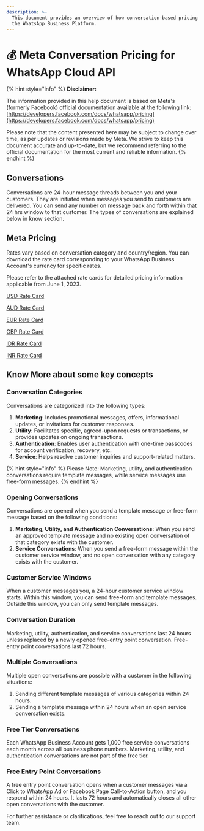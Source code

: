 ```yaml
---
description: >-
  This document provides an overview of how conversation-based pricing works on
  the WhatsApp Business Platform.
---
```


# 💰 Meta Conversation Pricing for WhatsApp Cloud API

{% hint style="info" %}
**Disclaimer:**

The information provided in this help document is based on Meta's (formerly Facebook) official documentation available at the following link: [https://developers.facebook.com/docs/whatsapp/pricing](https://developers.facebook.com/docs/whatsapp/pricing)

Please note that the content presented here may be subject to change over time, as per updates or revisions made by Meta. We strive to keep this document accurate and up-to-date, but we recommend referring to the official documentation for the most current and reliable information.
{% endhint %}

## **Conversations**

Conversations are 24-hour message threads between you and your customers. They are initiated when messages you send to customers are delivered. You can send any number on message back and forth within that 24 hrs window to that customer. The types of conversations are explained below in know section.

## **Meta Pricing**

Rates vary based on conversation category and country/region. You can download the rate card corresponding to your WhatsApp Business Account's currency for specific rates.

Please refer to the attached rate cards for detailed pricing information applicable from June 1, 2023.

[USD Rate Card](https://scontent-bom1-1.xx.fbcdn.net/v/t39.8562-6/343340495\_556945759927254\_5506526186653119432\_n.csv?\_nc\_cat=103\&ccb=1-7&\_nc\_sid=ae5e01&\_nc\_ohc=ZY\_dzpb7ryoAX9Mx\_7\_&\_nc\_ht=scontent-bom1-1.xx\&oh=00\_AfC9QY9nz38nNeaB\_udN4n6iP56v84XU93P8PNCZ2vWyUA\&oe=64C64410)

[AUD Rate Card](https://scontent-bom1-1.xx.fbcdn.net/v/t39.8562-6/343403527\_1399085574161257\_7957938098203512225\_n.csv?\_nc\_cat=106\&ccb=1-7&\_nc\_sid=ae5e01&\_nc\_ohc=0dHshAZqMrEAX9p00FX&\_nc\_ht=scontent-bom1-1.xx\&oh=00\_AfDuRa3CuJLJEUSBG4QPlqEZnGYLSbxRnbfIiSmLFaSXbQ\&oe=64C506A9)

[EUR Rate Card](https://scontent-bom1-2.xx.fbcdn.net/v/t39.8562-6/343404204\_769125344863137\_605638969643820424\_n.csv?\_nc\_cat=107\&ccb=1-7&\_nc\_sid=ae5e01&\_nc\_ohc=EhgOypr55u4AX9UOybB&\_nc\_ht=scontent-bom1-2.xx\&oh=00\_AfBixUdeavovhec0HE36zAcgIkW\_LopfXcPmgqUOEkSYFQ\&oe=64C5B73A)

[GBP Rate Card](https://scontent-bom1-1.xx.fbcdn.net/v/t39.8562-6/343731559\_767366834741749\_8464102507090895995\_n.csv?\_nc\_cat=106\&ccb=1-7&\_nc\_sid=ae5e01&\_nc\_ohc=9rvWnJg6FL0AX8E-ETD&\_nc\_ht=scontent-bom1-1.xx\&oh=00\_AfCaW3O-3vHSOkNPHsYMAqrEZxrQ1Rlyp7qiJ4WjN8HxrA\&oe=64C634EC)

[IDR Rate Card](https://scontent-bom1-2.xx.fbcdn.net/v/t39.8562-6/343421428\_261978626253428\_5697256897143398196\_n.csv?\_nc\_cat=100\&ccb=1-7&\_nc\_sid=ae5e01&\_nc\_ohc=7rhelaufKm4AX\_\_qm-0&\_nc\_ht=scontent-bom1-2.xx\&oh=00\_AfCmjVRJDJ7EePGmMZiMX--ARmqit7zg9IUfYvQwmLmZoQ\&oe=64C50353)

[INR Rate Card](https://scontent-bom1-2.xx.fbcdn.net/v/t39.8562-6/343732105\_148804091479211\_1063130843090288795\_n.csv?\_nc\_cat=109\&ccb=1-7&\_nc\_sid=ae5e01&\_nc\_ohc=AQwWFyks2lgAX-cEvSt&\_nc\_ht=scontent-bom1-2.xx\&oh=00\_AfD2ucYPGtRawKYi-sSvXO\_35917SMpUGYynf7Novha-nQ\&oe=64C5C376)

## Know More about some key concepts

### **Conversation Categories**

Conversations are categorized into the following types:

1. **Marketing**: Includes promotional messages, offers, informational updates, or invitations for customer responses.
2. **Utility**: Facilitates specific, agreed-upon requests or transactions, or provides updates on ongoing transactions.
3. **Authentication**: Enables user authentication with one-time passcodes for account verification, recovery, etc.
4. **Service**: Helps resolve customer inquiries and support-related matters.

{% hint style="info" %}
Please Note: Marketing, utility, and authentication conversations require template messages, while service messages use free-form messages.
{% endhint %}

### **Opening Conversations**

Conversations are opened when you send a template message or free-form message based on the following conditions:

1. **Marketing, Utility, and Authentication Conversations**: When you send an approved template message and no existing open conversation of that category exists with the customer.
2. **Service Conversations**: When you send a free-form message within the customer service window, and no open conversation with any category exists with the customer.

### **Customer Service Windows**

When a customer messages you, a 24-hour customer service window starts. Within this window, you can send free-form and template messages. Outside this window, you can only send template messages.

### **Conversation Duration**

Marketing, utility, authentication, and service conversations last 24 hours unless replaced by a newly opened free-entry point conversation. Free-entry point conversations last 72 hours.

### **Multiple Conversations**

Multiple open conversations are possible with a customer in the following situations:

1. Sending different template messages of various categories within 24 hours.
2. Sending a template message within 24 hours when an open service conversation exists.

### **Free Tier Conversations**

Each WhatsApp Business Account gets 1,000 free service conversations each month across all business phone numbers. Marketing, utility, and authentication conversations are not part of the free tier.

### **Free Entry Point Conversations**

A free entry point conversation opens when a customer messages via a Click to WhatsApp Ad or Facebook Page Call-to-Action button, and you respond within 24 hours. It lasts 72 hours and automatically closes all other open conversations with the customer.

For further assistance or clarifications, feel free to reach out to our support team.
